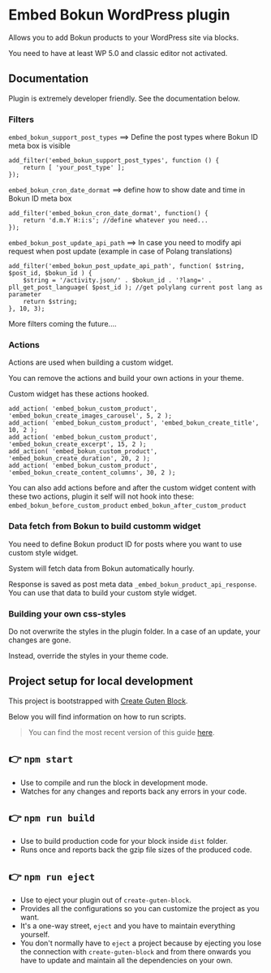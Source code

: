# Embed Bokun WordPress plugin

Allows you to add Bokun products to your WordPress site via blocks.

You need to have at least WP 5.0 and classic editor not activated.

## Documentation

Plugin is extremely developer friendly. See the documentation below.

### Filters

`embed_bokun_support_post_types` ==> Define the post types where Bokun ID meta box is visible

```
add_filter('embed_bokun_support_post_types', function () {
    return [ 'your_post_type' ];
});
```

`embed_bokun_cron_date_dormat` ==> define how to show date and time in Bokun ID meta box

```
add_filter('embed_bokun_cron_date_dormat', function() {
    return 'd.m.Y H:i:s'; //define whatever you need...
});
```

`embed_bokun_post_update_api_path` ==> In case you need to modify api request when post update (example in case of Polang translations)

```
add_filter('embed_bokun_post_update_api_path', function( $string, $post_id, $bokun_id ) {
    $string = '/activity.json/' . $bokun_id . '?lang=' . pll_get_post_language( $post_id ); //get polylang current post lang as parameter
    return $string;
}, 10, 3);
```

More filters coming the future....

### Actions

Actions are used when building a custom widget.

You can remove the actions and build your own actions in your theme.

Custom widget has these actions hooked.

```
add_action( 'embed_bokun_custom_product', 'embed_bokun_create_images_carousel', 5, 2 );
add_action( 'embed_bokun_custom_product', 'embed_bokun_create_title', 10, 2 );
add_action( 'embed_bokun_custom_product', 'embed_bokun_create_excerpt', 15, 2 );
add_action( 'embed_bokun_custom_product', 'embed_bokun_create_duration', 20, 2 );
add_action( 'embed_bokun_custom_product', 'embed_bokun_create_content_columns', 30, 2 );
```

You can also add actions before and after the custom widget content with these two actions, plugin it self will not hook into these:
`embed_bokun_before_custom_product`
`embed_bokun_after_custom_product`

### Data fetch from Bokun to build customm widget

You need to define Bokun product ID for posts where you want to use custom style widget.

System will fetch data from Bokun automatically hourly.

Response is saved as post meta data `_embed_bokun_product_api_response`. You can use that data to build your custom style widget.

### Building your own css-styles

Do not overwrite the styles in the plugin folder. In a case of an update, your changes are gone.

Instead, override the styles in your theme code.

## Project setup for local development

This project is bootstrapped with [Create Guten Block](https://github.com/ahmadawais/create-guten-block).

Below you will find information on how to run scripts.

>You can find the most recent version of this guide [here](https://github.com/ahmadawais/create-guten-block).

## 👉  `npm start`
- Use to compile and run the block in development mode.
- Watches for any changes and reports back any errors in your code.

## 👉  `npm run build`
- Use to build production code for your block inside `dist` folder.
- Runs once and reports back the gzip file sizes of the produced code.

## 👉  `npm run eject`
- Use to eject your plugin out of `create-guten-block`.
- Provides all the configurations so you can customize the project as you want.
- It's a one-way street, `eject` and you have to maintain everything yourself.
- You don't normally have to `eject` a project because by ejecting you lose the connection with `create-guten-block` and from there onwards you have to update and maintain all the dependencies on your own.